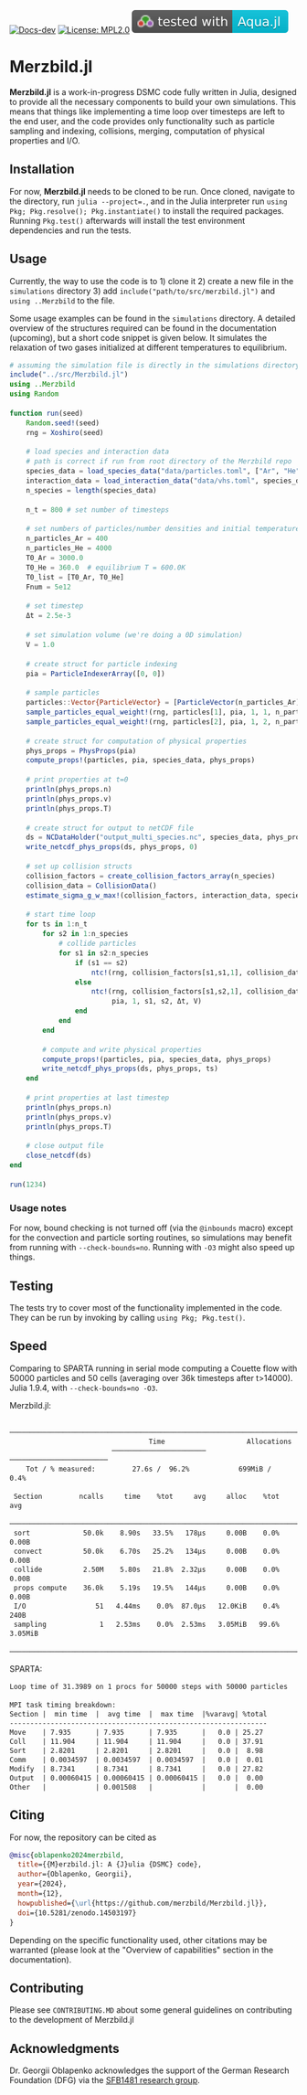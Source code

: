 [![Docs-dev](https://img.shields.io/badge/docs-dev-blue.svg)](https://merzbild.github.io/Merzbild.jl/dev/)
[![License: MPL2.0](https://img.shields.io/badge/License-MPL_2.0-success.svg)](https://opensource.org/license/mpl-2-0)
[![Aqua QA](https://raw.githubusercontent.com/JuliaTesting/Aqua.jl/master/badge.svg)](https://github.com/JuliaTesting/Aqua.jl)

# Merzbild.jl
**Merzbild.jl** is a work-in-progress DSMC code fully written in Julia,
designed to provide all the necessary components to build your own simulations.
This means that things like implementing a time loop over timesteps are left to the end user,
and the code provides only functionality such as
particle sampling and indexing, collisions, merging, computation of physical properties and I/O.

## Installation

For now, **Merzbild.jl** needs to be cloned to be run. Once cloned, navigate to the directory, run `julia --project=.`, and in the
Julia interpreter run `using Pkg; Pkg.resolve(); Pkg.instantiate()` to install the required packages.
Running `Pkg.test()` afterwards will install the test environment dependencies and run the tests.

## Usage
Currently, the way to use the code is to 1) clone it 2) create a new file in the `simulations` directory
3) add `include("path/to/src/merzbild.jl")` and `using ..Merzbild` to the file.

Some usage examples can be found in the `simulations` directory.
A detailed overview of the structures required can be found in the documentation (upcoming),
but a short code snippet is given below. It simulates the relaxation of two gases initialized at different temperatures
to equilibrium.

```julia
# assuming the simulation file is directly in the simulations directory
include("../src/Merzbild.jl")
using ..Merzbild
using Random

function run(seed)
    Random.seed!(seed)
    rng = Xoshiro(seed)

    # load species and interaction data
    # path is correct if run from root directory of the Merzbild repo
    species_data = load_species_data("data/particles.toml", ["Ar", "He"])
    interaction_data = load_interaction_data("data/vhs.toml", species_data)
    n_species = length(species_data)

    n_t = 800 # set number of timesteps

    # set numbers of particles/number densities and initial temperatures
    n_particles_Ar = 400
    n_particles_He = 4000
    T0_Ar = 3000.0
    T0_He = 360.0  # equilibrium T = 600.0K
    T0_list = [T0_Ar, T0_He]
    Fnum = 5e12

    # set timestep
    Δt = 2.5e-3

    # set simulation volume (we're doing a 0D simulation)
    V = 1.0

    # create struct for particle indexing
    pia = ParticleIndexerArray([0, 0])

    # sample particles
    particles::Vector{ParticleVector} = [ParticleVector(n_particles_Ar), ParticleVector(n_particles_He)]
    sample_particles_equal_weight!(rng, particles[1], pia, 1, 1, n_particles_Ar, species_data[1].mass, T0_Ar, Fnum, 0.0, 1.0, 0.0, 1.0, 0.0, 1.0)
    sample_particles_equal_weight!(rng, particles[2], pia, 1, 2, n_particles_He, species_data[2].mass, T0_He, Fnum, 0.0, 1.0, 0.0, 1.0, 0.0, 1.0)

    # create struct for computation of physical properties
    phys_props = PhysProps(pia)
    compute_props!(particles, pia, species_data, phys_props)

    # print properties at t=0
    println(phys_props.n)
    println(phys_props.v)
    println(phys_props.T)

    # create struct for output to netCDF file
    ds = NCDataHolder("output_multi_species.nc", species_data, phys_props)
    write_netcdf_phys_props(ds, phys_props, 0)

    # set up collision structs
    collision_factors = create_collision_factors_array(n_species)
    collision_data = CollisionData()
    estimate_sigma_g_w_max!(collision_factors, interaction_data, species_data, T0_list, Fnum)

    # start time loop
    for ts in 1:n_t
        for s2 in 1:n_species
            # collide particles
            for s1 in s2:n_species
                if (s1 == s2)
                    ntc!(rng, collision_factors[s1,s1,1], collision_data, interaction_data, particles[s1], pia, 1, s1, Δt, V)
                else
                    ntc!(rng, collision_factors[s1,s2,1], collision_data, interaction_data, particles[s1], particles[s2],
                         pia, 1, s1, s2, Δt, V)
                end
            end
        end

        # compute and write physical properties
        compute_props!(particles, pia, species_data, phys_props)
        write_netcdf_phys_props(ds, phys_props, ts)
    end

    # print properties at last timestep
    println(phys_props.n)
    println(phys_props.v)
    println(phys_props.T)

    # close output file
    close_netcdf(ds)
end

run(1234)
```

### Usage notes

For now, bound checking is not turned off (via the `@inbounds` macro) except for the convection and particle sorting routines, so simulations may benefit from running with `--check-bounds=no`.
Running with `-O3` might also speed up things.

## Testing

The tests try to cover most of the functionality implemented in the code. They can be run by invoking by calling `using Pkg; Pkg.test()`.

## Speed
Comparing to SPARTA running in serial mode computing a Couette flow with 50000 particles and 50 cells (averaging over 36k timesteps after t>14000). Julia 1.9.4, with `--check-bounds=no -O3`.

Merzbild.jl:
```
 ──────────────────────────────────────────────────────────────────────────
                                  Time                    Allocations      
                         ───────────────────────   ────────────────────────
    Tot / % measured:         27.6s /  96.2%            699MiB /   0.4%    

 Section         ncalls     time    %tot     avg     alloc    %tot      avg
 ──────────────────────────────────────────────────────────────────────────
 sort             50.0k    8.90s   33.5%   178μs     0.00B    0.0%    0.00B
 convect          50.0k    6.70s   25.2%   134μs     0.00B    0.0%    0.00B
 collide          2.50M    5.80s   21.8%  2.32μs     0.00B    0.0%    0.00B
 props compute    36.0k    5.19s   19.5%   144μs     0.00B    0.0%    0.00B
 I/O                 51   4.44ms    0.0%  87.0μs   12.0KiB    0.4%     240B
 sampling             1   2.53ms    0.0%  2.53ms   3.05MiB   99.6%  3.05MiB
 ──────────────────────────────────────────────────────────────────────────
```

SPARTA:
```
Loop time of 31.3989 on 1 procs for 50000 steps with 50000 particles

MPI task timing breakdown:
Section |  min time  |  avg time  |  max time  |%varavg| %total
---------------------------------------------------------------
Move    | 7.935      | 7.935      | 7.935      |   0.0 | 25.27
Coll    | 11.904     | 11.904     | 11.904     |   0.0 | 37.91
Sort    | 2.8201     | 2.8201     | 2.8201     |   0.0 |  8.98
Comm    | 0.0034597  | 0.0034597  | 0.0034597  |   0.0 |  0.01
Modify  | 8.7341     | 8.7341     | 8.7341     |   0.0 | 27.82
Output  | 0.00060415 | 0.00060415 | 0.00060415 |   0.0 |  0.00
Other   |            | 0.001508   |            |       |  0.00
```

## Citing
For now, the repository can be cited as
```bibtex
@misc{oblapenko2024merzbild,
  title={{M}erzbild.jl: A {J}ulia {DSMC} code},
  author={Oblapenko, Georgii},
  year={2024},
  month={12},
  howpublished={\url{https://github.com/merzbild/Merzbild.jl}},
  doi={10.5281/zenodo.14503197}
}
```

Depending on the specific functionality used, other citations may be warranted (please look at the "Overview of capabilities" section
in the documentation).

## Contributing
Please see `CONTRIBUTING.MD` about some general guidelines on contributing to the development of Merzbild.jl

## Acknowledgments
Dr. Georgii Oblapenko acknowledges the support of the German Research Foundation (DFG) via
the [SFB1481 research group](https://sfb1481.rwth-aachen.de).